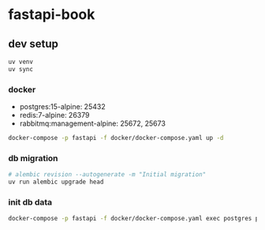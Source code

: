 # fastapi-book

## dev setup

```bash
uv venv
uv sync
```

### docker

- postgres:15-alpine: 25432
- redis:7-alpine: 26379
- rabbitmq:management-alpine: 25672, 25673

```bash
docker-compose -p fastapi -f docker/docker-compose.yaml up -d 
```

### db migration

```bash
# alembic revision --autogenerate -m "Initial migration" 
uv run alembic upgrade head
```


### init db data

```bash
docker-compose -p fastapi -f docker/docker-compose.yaml exec postgres psql -U admin -d fastapi_book -f /init-data/init_hospital.sql
```



